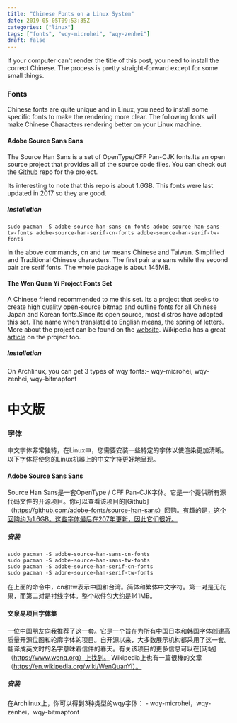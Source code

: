 ```yaml
---
title: "Chinese Fonts on a Linux System"
date: 2019-05-05T09:53:35Z
categories: ["linux"]
tags: ["fonts", "wqy-microhei", "wqy-zenhei"]
draft: false
---
```


If your computer can't render the title of this post, you need to install the correct Chinese. The process is pretty straight-forward except
for some small things.

### Fonts
Chinese fonts are quite unique and in Linux, you need to install some specific fonts to make the rendering more clear.
The following fonts will make Chinese Characters rendering better on your Linux machine.

#### Adobe Source Sans Sans
The Source Han Sans is a set of OpenType/CFF Pan-CJK fonts.Its an open source project that provides all of the source code files.
You can check out the [Github](https://github.com/adobe-fonts/source-han-sans) repo for the project.

Its interesting to note that this repo is about 1.6GB. This fonts were last updated in 2017 so they are good.

##### Installation

```console
sudo pacman -S adobe-source-han-sans-cn-fonts adobe-source-han-sans-tw-fonts adobe-source-han-serif-cn-fonts adobe-source-han-serif-tw-fonts
```

In the above commands, cn and tw means Chinese and Taiwan. Simplified and Traditional Chinese characters.
The first pair are sans while the second pair are serif fonts. The whole package is about 145MB.

#### The Wen Quan Yi Project Fonts Set

A Chinese friend recommended to me this set. Its a project that seeks to create high quality open-source bitmap and outline fonts for all Chinese Japan and Korean fonts.Since its open source, most distros have adopted this set. The name when translated to English means, the spring of letters. More about the project can be found on the [website](https://www.wenq.org). Wikipedia has a great [article](https://en.wikipedia.org/wiki/WenQuanYi) on the project too.

##### Installation

On Archlinux, you can get 3 types of wqy fonts:- wqy-microhei, wqy-zenhei, wqy-bitmapfont

# 中文版

### 字体
中文字体非常独特，在Linux中，您需要安装一些特定的字体以使渲染更加清晰。以下字体将使您的Linux机器上的中文字符更好地呈现。

#### Adob​​e Source Sans Sans
Source Han Sans是一套OpenType / CFF Pan-CJK字体。它是一个提供所有源代码文件的开源项目。你可以查看该项目的[Github]（https://github.com/adobe-fonts/source-han-sans）回购。有趣的是，这个回购约为1.6GB。这些字体最后在207年更新，因此它们很好。

##### 安装

```控制台
sudo pacman -S adobe-source-han-sans-cn-fonts
sudo pacman -S adobe-source-han-sans-tw-fonts
sudo pacman -S adobe-source-han-serif-cn-fonts
sudo pacman -S adone-source-han-serif-tw-fonts
```
在上面的命令中，cn和tw表示中国和台湾。简体和繁体中文字符。第一对是无花果，而第二对是衬线字体。整个软件包大约是141MB。

#### 文泉易项目字体集

一位中国朋友向我推荐了这一套。它是一个旨在为所有中国日本和韩国字体创建高质量开源位图和轮廓字体的项目。自开源以来，大多数展示机构都采用了这一套。翻译成英文时的名字意味着信件的春天。有关该项目的更多信息可以在[网站]（https://www.wenq.org）上找到。 Wikipedia上也有一篇很棒的文章（https://en.wikipedia.org/wiki/WenQuanYi）。

##### 安装

在Archlinux上，你可以得到3种类型的wqy字体： - wqy-microhei，wqy-zenhei，wqy-bitmapfont

